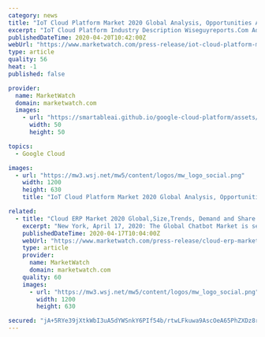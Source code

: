 ```yaml
---
category: news
title: "IoT Cloud Platform Market 2020 Global Analysis, Opportunities And Forecast To 2025"
excerpt: "IoT Cloud Platform Industry Description Wiseguyreports.Com Adds \"IoT Cloud Platform -Market Demand, Growth, Opportunities"
publishedDateTime: 2020-04-20T10:42:00Z
webUrl: "https://www.marketwatch.com/press-release/iot-cloud-platform-market-2020-global-analysis-opportunities-and-forecast-to-2025-2020-04-20"
type: article
quality: 56
heat: -1
published: false

provider:
  name: MarketWatch
  domain: marketwatch.com
  images:
    - url: "https://smartableai.github.io/google-cloud-platform/assets/images/organizations/marketwatch.com-50x50.jpg"
      width: 50
      height: 50

topics:
  - Google Cloud

images:
  - url: "https://mw3.wsj.net/mw5/content/logos/mw_logo_social.png"
    width: 1200
    height: 630
    title: "IoT Cloud Platform Market 2020 Global Analysis, Opportunities And Forecast To 2025"

related:
  - title: "Cloud ERP Market 2020 Global,Size,Trends, Demand and Share Analysis to 2025"
    excerpt: "New York, April 17, 2020: The Global Chatbot Market is segmented on the lines of its platform, enterprise size and"
    publishedDateTime: 2020-04-17T10:04:00Z
    webUrl: "https://www.marketwatch.com/press-release/cloud-erp-market-2020-globalsizetrends-demand-and-share-analysis-to-2025-2020-04-17"
    type: article
    provider:
      name: MarketWatch
      domain: marketwatch.com
    quality: 60
    images:
      - url: "https://mw3.wsj.net/mw5/content/logos/mw_logo_social.png"
        width: 1200
        height: 630

secured: "jA+5RYe39jXtkWbI3uA5dYWSnkY6PIf54b/rtwLFkuwa9AscOeA65PhZXDz8rTRzyG6mjPPJU5BmrTqtA3o8TJQdVvVMn6CRt3XTt6KrpHs8aABbmycb649YG5LeCPRgTHbURNhMrUjw0ql/A9nduY8aO/k7I/3J/ueK0pA2xhY2A9B9W3O5IztNNHhjzTAq/pslADMLM5+aWg2UFpbApzyuwJrF8tcHcU67jF+uxdy0kbQ4F1NEnwH5nnlV0FLawtekBoX8obwlZuTfRNxYWmL9oMggLG9GNa3nh+LIwQZo31AjT/NiUWQnDga2Oxp5;ZPQNyVNbgL9RicxxZcaOEA=="
---
```


